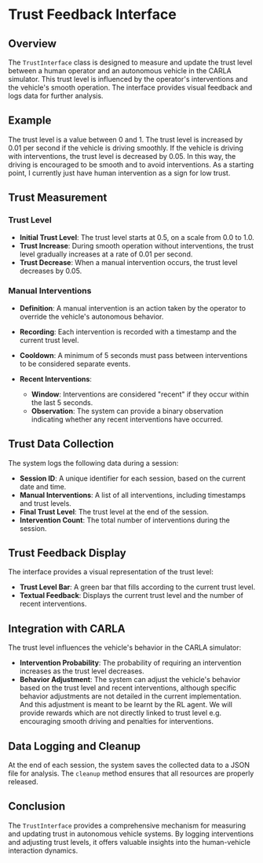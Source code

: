 # Trust Feedback Interface

## Overview

The `TrustInterface` class is designed to measure and update the trust level between a human operator and an autonomous vehicle in the CARLA simulator. This trust level is influenced by the operator's interventions and the vehicle's smooth operation. The interface provides visual feedback and logs data for further analysis.

## Example

The trust level is a value between 0 and 1. The trust level is increased by 0.01 per second if the vehicle is driving smoothly. If the vehicle is driving with interventions, the trust level is decreased by 0.05. In this way, the driving is encouraged to be smooth and to avoid interventions. As a starting point, I currently just have human intervention as a sign for low trust.

## Trust Measurement

### Trust Level

- **Initial Trust Level**: The trust level starts at 0.5, on a scale from 0.0 to 1.0.
- **Trust Increase**: During smooth operation without interventions, the trust level gradually increases at a rate of 0.01 per second.
- **Trust Decrease**: When a manual intervention occurs, the trust level decreases by 0.05.

### Manual Interventions

- **Definition**: A manual intervention is an action taken by the operator to override the vehicle's autonomous behavior.
- **Recording**: Each intervention is recorded with a timestamp and the current trust level.
- **Cooldown**: A minimum of 5 seconds must pass between interventions to be considered separate events.

- **Recent Interventions**:
    - **Window**: Interventions are considered "recent" if they occur within the last 5 seconds.
    - **Observation**: The system can provide a binary observation indicating whether any recent interventions have occurred.

## Trust Data Collection

The system logs the following data during a session:

- **Session ID**: A unique identifier for each session, based on the current date and time.
- **Manual Interventions**: A list of all interventions, including timestamps and trust levels.
- **Final Trust Level**: The trust level at the end of the session.
- **Intervention Count**: The total number of interventions during the session.

## Trust Feedback Display

The interface provides a visual representation of the trust level:

- **Trust Level Bar**: A green bar that fills according to the current trust level.
- **Textual Feedback**: Displays the current trust level and the number of recent interventions.

## Integration with CARLA

The trust level influences the vehicle's behavior in the CARLA simulator:

- **Intervention Probability**: The probability of requiring an intervention increases as the trust level decreases.
- **Behavior Adjustment**: The system can adjust the vehicle's behavior based on the trust level and recent interventions, although specific behavior adjustments are not detailed in the current implementation. And this adjustment is meant to be learnt by the RL agent. We will provide rewards which are not directly linked to trust level e.g. encouraging smooth driving and penalties for interventions.

## Data Logging and Cleanup

At the end of each session, the system saves the collected data to a JSON file for analysis. The `cleanup` method ensures that all resources are properly released.

## Conclusion

The `TrustInterface` provides a comprehensive mechanism for measuring and updating trust in autonomous vehicle systems. By logging interventions and adjusting trust levels, it offers valuable insights into the human-vehicle interaction dynamics.

